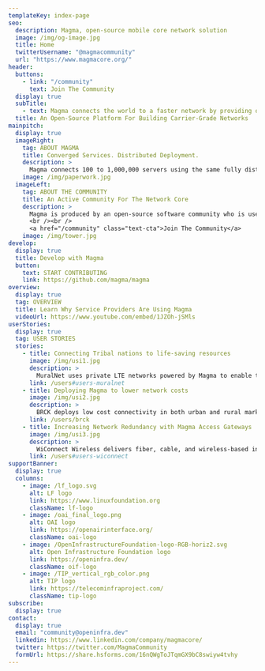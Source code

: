 ```yaml
---
templateKey: index-page
seo:
  description: Magma, open-source mobile core network solution
  image: /img/og-image.jpg
  title: Home
  twitterUsername: "@magmacommunity"
  url: "https://www.magmacore.org/"
header:  
  buttons:
    - link: "/community"
      text: Join The Community
  display: true
  subTitle:
    - text: Magma connects the world to a faster network by providing operators an open, flexible, and extendable mobile core network solution. Its simplicity and lower cost structure  empowers innovators to build mobile networks never previously imagined.
  title: An Open-Source Platform For Building Carrier-Grade Networks 
mainpitch: 
  display: true
  imageRight:
    tag: ABOUT MAGMA
    title: Converged Services. Distributed Deployment.
    description: >
      Magma connects 100 to 1,000,000 servers using the same fully distributed network architecture. Designed to be access network (cellular or wifi) and 3GPP release agnostic, it can flexibly support a radio access network with minimal development and deployment effort.
    image: /img/paperwork.jpg
  imageLeft:
    tag: ABOUT THE COMMUNITY
    title: An Active Community For The Network Core
    description: >
      Magma is produced by an open-source software community who is user-driven  with a welcoming, respectful culture. We invite you to try out Magma, provide your feedback and get involved in contributing to the code.
      <br /><br />
      <a href="/community" class="text-cta">Join The Community</a>
    image: /img/tower.jpg
develop:
  display: true
  title: Develop with Magma
  button:
    text: START CONTRIBUTING
    link: https://github.com/magma/magma
overview: 
  display: true
  tag: OVERVIEW
  title: Learn Why Service Providers Are Using Magma
  videoUrl: https://www.youtube.com/embed/1JZOh-jSMls
userStories:
  display: true
  tag: USER STORIES
  stories:
    - title: Connecting Tribal nations to life-saving resources
      image: /img/usi1.jpg
      description: >
        MuralNet uses private LTE networks powered by Magma to enable tribal nations to control their internet access.
      link: /users#users-muralnet
    - title: Deploying Magma to lower network costs
      image: /img/usi2.jpg
      description: >
        BRCK deploys low cost connectivity in both urban and rural markets in Kenya.
      link: /users/brck
    - title: Increasing Network Redundancy with Magma Access Gateways
      image: /img/usi3.jpg
      description: >
        WiConnect Wireless delivers fiber, cable, and wireless-based internet in the southwest region of Wisconsin.        
      link: /users#users-wiconnect
supportBanner:
  display: true
  columns:
    - image: /lf_logo.svg  
      alt: LF logo
      link: https://www.linuxfoundation.org
      className: lf-logo
    - image: /oai_final_logo.png
      alt: OAI logo
      link: https://openairinterface.org/
      className: oai-logo
    - image: /OpenInfrastructureFoundation-logo-RGB-horiz2.svg
      alt: Open Infrastructure Foundation logo
      link: https://openinfra.dev/
      className: oif-logo
    - image: /TIP_vertical_rgb_color.png
      alt: TIP logo
      link: https://telecominfraproject.com/
      className: tip-logo
subscribe:
  display: true  
contact:
  display: true
  email: "community@openinfra.dev"
  linkedin: https://www.linkedin.com/company/magmacore/
  twitter: https://twitter.com/MagmaCommunity
  formUrl: https://share.hsforms.com/16nQWgToJTqmGX9bC8swiyw4tvhy
---
```

